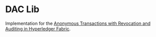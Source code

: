 # DAC Lib

Implementation for the [Anonymous Transactions with Revocation and Auditing in Hyperledger Fabric](https://dbogatov.org/assets/docs/dac-fabric.pdf).
